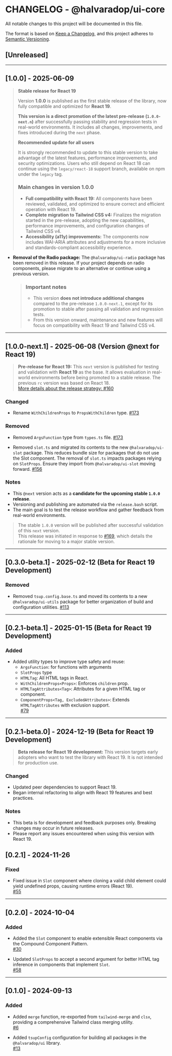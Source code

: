 # CHANGELOG - @halvaradop/ui-core

All notable changes to this project will be documented in this file.

The format is based on [Keep a Changelog](https://keepachangelog.com/en/1.1.0/),
and this project adheres to [Semantic Versioning](https://semver.org/spec/v2.0.0.html).

## [Unreleased]

---

## [1.0.0] - 2025-06-09

> **Stable release for React 19**
>
> Version **1.0.0** is published as the first stable release of the library, now fully compatible and optimized for **React 19**.
>
> **This version is a direct promotion of the latest pre-release (`1.0.0-next.n`)** after successfully passing stability and regression tests in real-world environments. It includes all changes, improvements, and fixes introduced during the `next` phase.
>
> **Recommended update for all users**
>
> It is strongly recommended to update to this stable version to take advantage of the latest features, performance improvements, and security optimizations. Users who still depend on React 18 can continue using the `legacy/react-18` support branch, available on npm under the `legacy` tag.
>
> ### Main changes in version 1.0.0
>
> - **Full compatibility with React 19:** All components have been reviewed, validated, and optimized to ensure correct and efficient operation with React 19.
> - **Complete migration to Tailwind CSS v4:** Finalizes the migration started in the pre-release, adopting the new capabilities, performance improvements, and configuration changes of Tailwind CSS v4.
> - **Accessibility (a11y) improvements:** The components now includes WAI-ARIA attributes and adjustments for a more inclusive and standards-compliant accessibility experience.

- **Removal of the Radio package:** The `@halvaradop/ui-radio` package has been removed in this release. If your project depends on radio components, please migrate to an alternative or continue using a previous version.
  > ### Important notes
  >
  > - This version **does not introduce additional changes** compared to the pre-release `1.0.0-next.1`, except for its promotion to stable after passing all validation and regression tests.
  > - From this version onward, maintenance and new features will focus on compatibility with React 19 and Tailwind CSS v4.

---

## [1.0.0-next.1] - 2025-06-08 (Version @next for React 19)

> **Pre-release for React 19:** This `next` version is published for testing and validation with **React 19** as the base. It allows evaluation in real-world environments before being promoted to a stable release. The previous `rc` version was based on React 18.  
> [More details about the release strategy: #160](https://github.com/halvaradop/ui/pull/160)

### Changed

- Rename `WithChildrenProps` to `PropsWithChildren` type. [#173](https://github.com/halvaradop/ui/pull/173)

### Removed

- Removed `ArgsFunction` type from `types.ts` file. [#173](https://github.com/halvaradop/ui/pull/173)

- Removed `slot.ts` and migrated its contents to the new `@halvaradop/ui-slot` package. This reduces bundle size for packages that do not use the Slot component. The removal of `slot.ts` impacts packages relying on `SlotProps`. Ensure they import from `@halvaradop/ui-slot` moving forward. [#156](https://github.com/halvaradop/ui/pull/156)

### Notes

- This `@next` version acts as a **candidate for the upcoming stable `1.0.0` release**.
- Versioning and publishing are automated via the `release.bash` script.
- The main goal is to test the release workflow and gather feedback from real-world environments.

> The stable `1.0.0` version will be published after successful validation of this `next` version.  
> This release was initiated in response to [#169](https://github.com/halvaradop/ui/issues/169), which details the rationale for moving to a major stable version.

---

## [0.3.0-beta.1] - 2025-02-12 (Beta for React 19 Development)

### Removed

- Removed `tsup.config.base.ts` and moved its contents to a new `@halvaradop/ui-utils` package for better organization of build and configuration utilities. [#113](https://github.com/halvaradop/ui/pull/113)

---

## [0.2.1-beta.1] - 2025-01-15 (Beta for React 19 Development)

### Added

- Added utility types to improve type safety and reuse:
  - `ArgsFunction`: for functions with arguments
  - `SlotProps` type
  - `HTMLTag`: All HTML tags in React.
  - `WithChildrenProps<Props>`: Enforces `children` prop.
  - `HTMLTagAttributes<Tag>`: Attributes for a given HTML tag or component.
  - `ComponentProps<Tag, ExcludedAttributes>`: Extends `HTMLTagAttributes` with exclusion support.  
    [#79](https://github.com/halvaradop/ui/pull/79)

---

## [0.2.1-beta.0] - 2024-12-19 (Beta for React 19 Development)

> **Beta release for React 19 development:** This version targets early adopters who want to test the library with React 19. It is not intended for production use.

### Changed

- Updated peer dependencies to support React 19.
- Began internal refactoring to align with React 19 features and best practices.

### Notes

- This beta is for development and feedback purposes only. Breaking changes may occur in future releases.
- Please report any issues encountered when using this version with React 19.

## [0.2.1] - 2024-11-26

### Fixed

- Fixed issue in `Slot` component where cloning a valid child element could yield undefined props, causing runtime errors (React 19).  
  [#55](https://github.com/halvaradop/ui/pull/55)

---

## [0.2.0] - 2024-10-04

### Added

- Added the `Slot` component to enable extensible React components via the Compound Component Pattern.  
  [#30](https://github.com/halvaradop/ui/pull/30)

- Updated `SlotProps` to accept a second argument for better HTML tag inference in components that implement `Slot`.  
  [#58](https://github.com/halvaradop/ui/pull/58)

---

## [0.1.0] - 2024-09-13

### Added

- Added `merge` function, re-exported from `tailwind-merge` and `clsx`, providing a comprehensive Tailwind class merging utility.  
  [#6](https://github.com/halvaradop/ui/pull/6)

- Added `tsupConfig` configuration for building all packages in the `@halvaradop/ui` library.  
  [#13](https://github.com/halvaradop/ui/pull/13)

